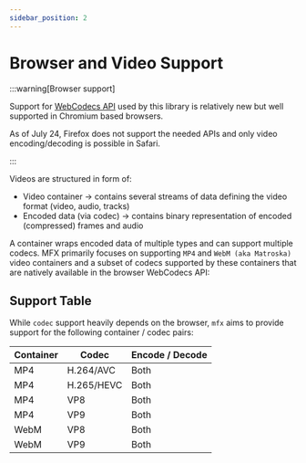 ```yaml
---
sidebar_position: 2
---
```


# Browser and Video Support

:::warning[Browser support]

Support for [WebCodecs API](https://caniuse.com/webcodecs) used by this library is relatively new but well supported in Chromium based browsers.

As of July 24, Firefox does not support the needed APIs and only video encoding/decoding is possible in Safari.

:::

Videos are structured in form of:
- Video container → contains several streams of data defining the video format (video, audio, tracks)
- Encoded data (via codec) → contains binary representation of encoded (compressed) frames and audio

A container wraps encoded data of multiple types and can support multiple codecs. MFX primarily focuses on supporting `MP4` and `WebM (aka Matroska)` video containers and a subset of codecs supported by these containers that are natively available in the browser WebCodecs API:


## Support Table
While `codec` support heavily depends on the browser, `mfx` aims to provide support for the following container / codec pairs:

| Container | Codec       | Encode / Decode |
| --------  | ---------   | --------------- 
| MP4       | H.264/AVC   | Both            |
| MP4       | H.265/HEVC  | Both            |
| MP4       | VP8         | Both            |
| MP4       | VP9         | Both            |
| WebM      | VP8         | Both            |
| WebM      | VP9         | Both            |
